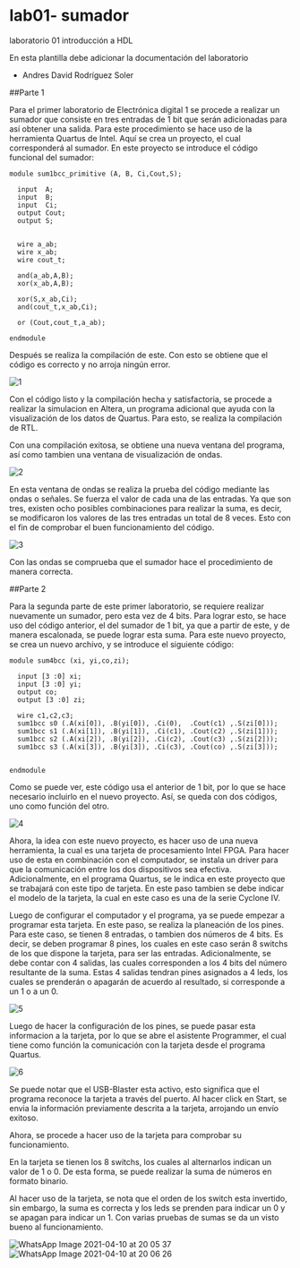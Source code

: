 # lab01- sumador 
laboratorio 01 introducción a HDL

En esta plantilla debe adicionar la documentación del laboratorio

* Andres David Rodríguez Soler

##Parte 1

Para el primer laboratorio de Electrónica digital 1 se procede a realizar un sumador que consiste en tres entradas de 1 bit que serán adicionadas para así obtener una salida. Para este procedimiento se hace uso de la herramienta Quartus de Intel. Aquí se crea un proyecto, el cual corresponderá al sumador. En este proyecto se introduce el código funcional del sumador:
```
module sum1bcc_primitive (A, B, Ci,Cout,S);

  input  A;
  input  B;
  input  Ci;
  output Cout;
  output S;


  wire a_ab;
  wire x_ab;
  wire cout_t;

  and(a_ab,A,B);
  xor(x_ab,A,B);

  xor(S,x_ab,Ci);
  and(cout_t,x_ab,Ci);

  or (Cout,cout_t,a_ab);

endmodule
```
Después se realiza la compilación de este. Con esto se obtiene que el código es correcto y no arroja ningún error. 

 
 ![1](https://user-images.githubusercontent.com/80412854/114294217-a889ae80-9a62-11eb-9dae-97a768e53a1d.png)



Con el código listo y la compilación hecha y satisfactoria, se procede a realizar la simulacion en Altera, un programa adicional que ayuda con la visualización de los datos de Quartus. Para esto, se realiza la compilación de RTL. 

Con una compilación exitosa, se obtiene una nueva ventana del programa, así como tambien una ventana de visualización de ondas. 

  ![2](https://user-images.githubusercontent.com/80412854/114294222-b5a69d80-9a62-11eb-826f-7f2509a47646.png)


En esta ventana de ondas se realiza la prueba del código mediante las ondas o señales. Se fuerza el valor de cada una de las entradas. Ya que son tres, existen ocho posibles combinaciones para realizar la suma, es decir, se modificaron los valores de las tres entradas un total de 8 veces. Esto con el fin de comprobar el buen funcionamiento del código. 

 
 ![3](https://user-images.githubusercontent.com/80412854/114294223-b8a18e00-9a62-11eb-9672-da15f2fda140.png)




Con las ondas se comprueba que el sumador hace el procedimiento de manera correcta. 


##Parte 2

Para la segunda parte de este primer laboratorio, se requiere realizar nuevamente un sumador, pero esta vez de 4 bits. Para lograr esto, se hace uso del código anterior, el del sumador de 1 bit, ya que a partir de este, y de manera escalonada, se puede lograr esta suma. Para este nuevo proyecto, se crea un nuevo archivo, y se introduce el siguiente código:
```
module sum4bcc (xi, yi,co,zi);

  input [3 :0] xi;
  input [3 :0] yi;
  output co;
  output [3 :0] zi;

  wire c1,c2,c3;
  sum1bcc s0 (.A(xi[0]), .B(yi[0]), .Ci(0),  .Cout(c1) ,.S(zi[0]));
  sum1bcc s1 (.A(xi[1]), .B(yi[1]), .Ci(c1), .Cout(c2) ,.S(zi[1]));
  sum1bcc s2 (.A(xi[2]), .B(yi[2]), .Ci(c2), .Cout(c3) ,.S(zi[2]));
  sum1bcc s3 (.A(xi[3]), .B(yi[3]), .Ci(c3), .Cout(co) ,.S(zi[3]));


endmodule
```
Como se puede ver, este código usa el anterior de 1 bit, por lo que se hace necesario incluirlo en el nuevo proyecto. Así, se queda con dos códigos, uno como función del otro. 

  ![4](https://user-images.githubusercontent.com/80412854/114294226-c1925f80-9a62-11eb-9a66-6dc8dd212a27.png)


Ahora, la idea con este nuevo proyecto, es hacer uso de una nueva herramienta, la cual es una tarjeta de procesamiento Intel FPGA. Para hacer uso de esta en combinación con el computador, se instala un driver para que la comunicación entre los dos dispositivos sea efectiva. Adicionalmente, en el programa Quartus, se le indica en este proyecto que se trabajará con este tipo de tarjeta. En este paso tambien se debe indicar el modelo de la tarjeta, la cual en este caso es una de la serie Cyclone IV.

Luego de configurar el computador y el programa, ya se puede empezar a programar esta tarjeta. En este paso, se realiza la planeación de los pines. Para este caso, se tienen 8 entradas, o tambien dos números de 4 bits. Es decir, se deben programar 8 pines, los cuales en este caso serán 8 switchs de los que dispone la tarjeta, para ser las entradas. Adicionalmente, se debe contar con 4 salidas, las cuales corresponden a los 4 bits del número resultante de la suma. Estas 4 salidas tendran pines asignados a 4 leds, los cuales se prenderán o apagarán de acuerdo al resultado, si corresponde a un 1 o a un 0.

 
 ![5](https://user-images.githubusercontent.com/80412854/114294227-c6571380-9a62-11eb-8260-b9c6e7a25ea5.png)




Luego de hacer la configuración de los pines, se puede pasar esta informacion a la tarjeta, por lo que se abre el asistente Programmer, el cual tiene como función la comunicación con la tarjeta desde el programa Quartus. 

 
 ![6](https://user-images.githubusercontent.com/80412854/114294234-cc4cf480-9a62-11eb-837d-00cf6ae10bc9.png)



Se puede notar que el USB-Blaster esta activo, esto significa que el programa reconoce la tarjeta a través del puerto. Al hacer click en Start, se envia la información previamente descrita a la tarjeta, arrojando un envío exitoso. 

Ahora, se procede a hacer uso de la tarjeta para comprobar su funcionamiento. 

En la tarjeta se tienen los 8 switchs, los cuales al alternarlos indican un valor de 1 o 0. De esta forma, se puede realizar la suma de números en formato binario.

Al hacer uso de la tarjeta, se nota que el orden de los switch esta invertido, sin embargo, la suma es correcta y los leds se prenden para indicar un 0 y se apagan para indicar un 1. Con varias pruebas de sumas se da un visto bueno al funcionamiento. 

 
![WhatsApp Image 2021-04-10 at 20 05 37](https://user-images.githubusercontent.com/80412854/114294242-d7078980-9a62-11eb-9be4-6c22420e1f84.jpeg)
![WhatsApp Image 2021-04-10 at 20 06 26](https://user-images.githubusercontent.com/80412854/114294243-d969e380-9a62-11eb-852c-e04e070d05b9.jpeg)

 


 
 


 
